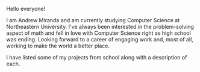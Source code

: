 Hello everyone! 

I am Andrew Miranda and am currently studying Computer Science at Northeastern University. 
I've always been interested in the problem-solving aspect of math and fell in love with Computer Science right as high school was ending. 
Looking forward to a career of engaging work and, most of all, working to make the world a better place.

I have listed some of my projects from school along with a description of each.
